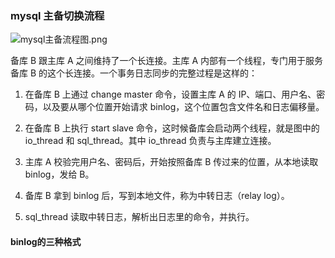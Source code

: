 ### mysql 主备切换流程

![mysql主备流程图.png](https://i.loli.net/2021/03/01/wd8g3csYOtCFx7M.png)

备库 B 跟主库 A 之间维持了一个长连接。主库 A 内部有一个线程，专门用于服务备库 B 的这个长连接。一个事务日志同步的完整过程是这样的：

1. 在备库 B 上通过 change master 命令，设置主库 A 的 IP、端口、用户名、密码，以及要从哪个位置开始请求 binlog，这个位置包含文件名和日志偏移量。
   
2. 在备库 B 上执行 start slave 命令，这时候备库会启动两个线程，就是图中的 io_thread 和 sql_thread。其中 io_thread 负责与主库建立连接。
   
3. 主库 A 校验完用户名、密码后，开始按照备库 B 传过来的位置，从本地读取 binlog，发给 B。
   
4. 备库 B 拿到 binlog 后，写到本地文件，称为中转日志（relay log）。
   
5. sql_thread 读取中转日志，解析出日志里的命令，并执行。

#### binlog的三种格式